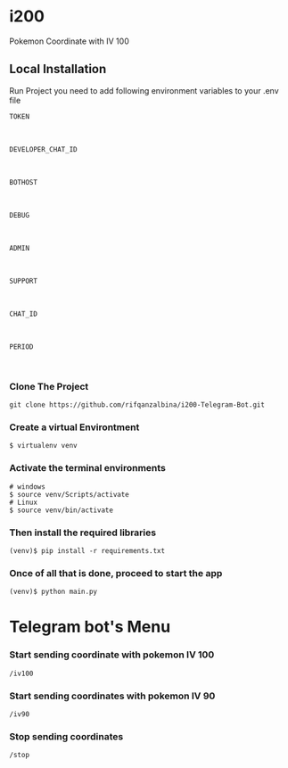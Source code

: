 # i200 
Pokemon Coordinate with IV 100

<h2>Local Installation</h2>

Run Project you need to add following environment variables to your .env file

```TOKEN``` <br>

<br>

```DEVELOPER_CHAT_ID``` <br>

<br>

```BOTHOST``` <br>

<br>

```DEBUG``` <br>

<br>

```ADMIN``` <br>

<br>

```SUPPORT``` <br>

<br>

```CHAT_ID``` <br>

<br>

```PERIOD``` <br>

<br>

<h3>Clone The Project</h3>

```
git clone https://github.com/rifqanzalbina/i200-Telegram-Bot.git
```

<h3>Create a virtual Environtment</h3>

```
$ virtualenv venv
```

<h3>Activate the terminal environments</h3>

```
# windows
$ source venv/Scripts/activate
# Linux
$ source venv/bin/activate
```

<h3>Then install the required libraries</h3>

```
(venv)$ pip install -r requirements.txt
```

<h3>Once of all that is done, proceed to start the app</h3>

```
(venv)$ python main.py
```

<h1>Telegram bot's Menu</h1>

<h3>Start sending coordinate with pokemon IV 100</h3>

```
/iv100
```

<h3>Start sending coordinates with pokemon IV 90</h3>

```
/iv90
```

<h3>Stop sending coordinates</h3>

```
/stop
```

